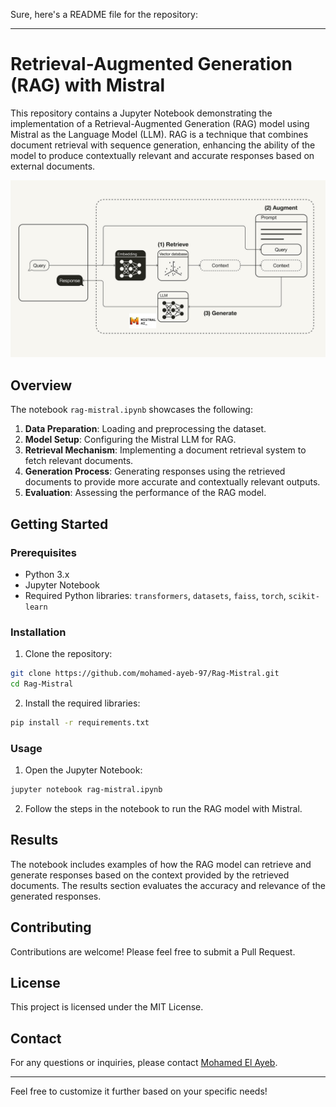 Sure, here's a README file for the repository:

---

# Retrieval-Augmented Generation (RAG) with Mistral

This repository contains a Jupyter Notebook demonstrating the implementation of a Retrieval-Augmented Generation (RAG) model using Mistral as the Language Model (LLM). RAG is a technique that combines document retrieval with sequence generation, enhancing the ability of the model to produce contextually relevant and accurate responses based on external documents.

![](workflow/rag_workflow.PNG)

## Overview

The notebook `rag-mistral.ipynb` showcases the following:

1. **Data Preparation**: Loading and preprocessing the dataset.
2. **Model Setup**: Configuring the Mistral LLM for RAG.
3. **Retrieval Mechanism**: Implementing a document retrieval system to fetch relevant documents.
4. **Generation Process**: Generating responses using the retrieved documents to provide more accurate and contextually relevant outputs.
5. **Evaluation**: Assessing the performance of the RAG model.

## Getting Started

### Prerequisites

- Python 3.x
- Jupyter Notebook
- Required Python libraries: `transformers`, `datasets`, `faiss`, `torch`, `scikit-learn`

### Installation

1. Clone the repository:

```bash
git clone https://github.com/mohamed-ayeb-97/Rag-Mistral.git
cd Rag-Mistral
```

2. Install the required libraries:

```bash
pip install -r requirements.txt
```

### Usage

1. Open the Jupyter Notebook:

```bash
jupyter notebook rag-mistral.ipynb
```

2. Follow the steps in the notebook to run the RAG model with Mistral.

## Results

The notebook includes examples of how the RAG model can retrieve and generate responses based on the context provided by the retrieved documents. The results section evaluates the accuracy and relevance of the generated responses.

## Contributing

Contributions are welcome! Please feel free to submit a Pull Request.

## License

This project is licensed under the MIT License.

## Contact

For any questions or inquiries, please contact [Mohamed El Ayeb](https://github.com/mohamed-ayeb-97).

---

Feel free to customize it further based on your specific needs!
